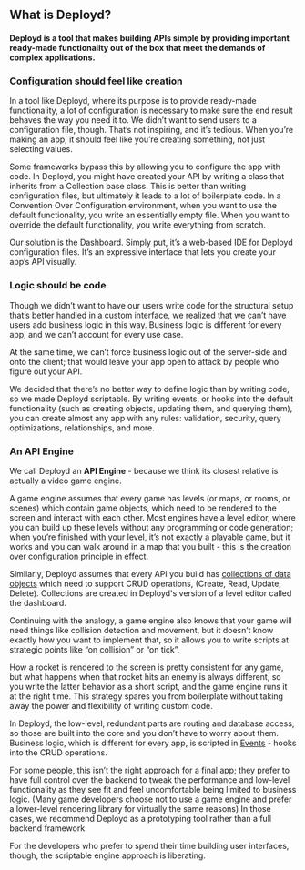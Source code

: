 <!--{
  title: 'What is Deployd?',
  tags: ['about', 'getting started', 'introduction'],
  order: 0,
  url: 'what-is-deployd'
}-->

## What is Deployd?

#### Deployd is a tool that makes building APIs simple by providing important ready-made functionality out of the box that meet the demands of complex applications.

### Configuration should feel like creation

In a tool like Deployd, where its purpose is to provide ready-made functionality, a lot of configuration is necessary to make sure the end result behaves the way you need it to. We didn’t want to send users to a configuration file, though. That’s not inspiring, and it’s tedious. When you’re making an app, it should feel like you’re creating something, not just selecting values.

Some frameworks bypass this by allowing you to configure the app with code. In Deployd, you might have created your API by writing a class that inherits from a Collection base class. This is better than writing configuration files, but ultimately it leads to a lot of boilerplate code. In a Convention Over Configuration environment, when you want to use the default functionality, you write an essentially empty file. When you want to override the default functionality, you write everything from scratch.

Our solution is the Dashboard. Simply put, it’s a web-based IDE for Deployd configuration files. It’s an expressive interface that lets you create your app’s API visually.

### Logic should be code

Though we didn’t want to have our users write code for the structural setup that’s better handled in a custom interface, we realized that we can’t have users add business logic in this way. Business logic is different for every app, and we can’t account for every use case.

At the same time, we can’t force business logic out of the server-side and onto the client; that would leave your app open to attack by people who figure out your API.

We decided that there’s no better way to define logic than by writing code, so we made Deployd scriptable. By writing events, or hooks into the default functionality (such as creating objects, updating them, and querying them), you can create almost any app with any rules: validation, security, query optimizations, relationships, and more.

### An API Engine

We call Deployd an **API Engine** - because we think its closest relative is actually a video game engine.

A game engine assumes that every game has levels (or maps, or rooms, or scenes) which contain game objects, which need to be rendered to the screen and interact with each other. Most engines have a level editor, where you can build up these levels without any programming or code generation; when you’re finished with your level, it’s not exactly a playable game, but it works and you can walk around in a map that you built - this is the creation over configuration principle in effect.

Similarly, Deployd assumes that every API you build has [collections of data objects](/docs/collections) which need to support CRUD operations, (Create, Read, Update, Delete). Collections are created in Deployd's version of a level editor called the dashboard.

Continuing with the analogy, a game engine also knows that your game will need things like collision detection and movement, but it doesn’t know exactly how you want to implement that, so it allows you to write scripts at strategic points like “on collision” or “on tick”.  

How a rocket is rendered to the screen is pretty consistent for any game, but what happens when that rocket hits an enemy is always different, so you write the latter behavior as a short script, and the game engine runs it at the right time. This strategy spares you from boilerplate without taking away the power and flexibility of writing custom code.

In Deployd, the low-level, redundant parts are routing and database access, so those are built into the core and you don’t have to worry about them. Business logic, which is different for every app, is scripted in [Events](/docs/collections/adding-logic.md) - hooks into the CRUD operations.

For some people, this isn’t the right approach for a final app; they prefer to have full control over the backend to tweak the performance and low-level functionality as they see fit and feel uncomfortable being limited to business logic. (Many game developers choose not to use a game engine and prefer a lower-level rendering library for virtually the same reasons) In those cases, we recommend Deployd as a prototyping tool rather than a full backend framework.

For the developers who prefer to spend their time building user interfaces, though, the scriptable engine approach is liberating. 



    
